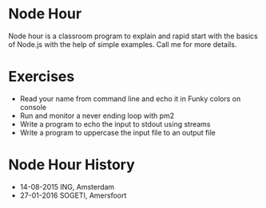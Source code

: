# Node Hour
Node hour is a classroom program to explain and rapid start with the basics of Node.js with the help of simple examples.
Call me for more details.

# Exercises
- Read your name from command line and echo it in Funky colors on console
- Run and monitor a never ending loop with pm2
- Write a program to echo the input to stdout using streams
- Write a program to uppercase the input file to an output file

# Node Hour History

- 14-08-2015  ING, Amsterdam
- 27-01-2016  SOGETI, Amersfoort



